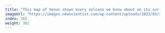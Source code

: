 ```yaml
---
title: "This map of Venus shows every volcano we know about on its surface"
imageUrl: "https://images.newscientist.com/wp-content/uploads/2023/03/30125556/SEI_150233936.jpg?width=788"
index: 362
weight: 362
---
```

